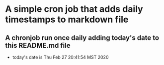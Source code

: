 A simple cron job that adds daily timestamps to markdown file
============================================================
## A chronjob run once daily adding today's date to this README.md file
* today's date is Thu Feb 27 20:41:54 MST 2020
